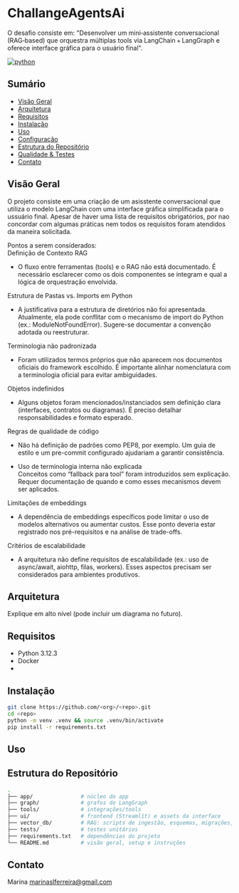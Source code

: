 # ChallangeAgentsAi

O desafio consiste em: "Desenvolver um mini‑assistente conversacional (RAG‑based) que orquestra múltiplas tools via LangChain + LangGraph e oferece interface gráfica para o usuário final".

[![python](https://img.shields.io/badge/python-3.12%2B-blue.svg)](./)

## Sumário
- [Visão Geral](#visão-geral)
- [Arquitetura](#arquitetura)
- [Requisitos](#requisitos)
- [Instalação](#instalação)
- [Uso](#uso)
- [Configuração](#configuração)
- [Estrutura do Repositório](#estrutura-do-repositório)
- [Qualidade & Testes](#qualidade--testes)
- [Contato](#contato)

## Visão Geral
O projeto consiste em uma criação de um asisstente conversacional que utiliza o modelo LangChain com uma interface gráfica simplificada para o ussuário final. Apesar de haver uma lista de requisitos obrigatórios, por nao concordar com algumas práticas nem todos os requisitos foram atendidos da maneira solicitada. </br>

Pontos a serem considerados: </br>
Definição de Contexto RAG</br>
- O fluxo entre ferramentas (tools) e o RAG não está documentado. É necessário esclarecer como os dois componentes se integram e qual a lógica de orquestração envolvida.

Estrutura de Pastas vs. Imports em Python</br>
- A justificativa para a estrutura de diretórios não foi apresentada. Atualmente, ela pode conflitar com o mecanismo de import do Python (ex.: ModuleNotFoundError). Sugere-se documentar a convenção adotada ou reestruturar.

Terminologia não padronizada</br>
- Foram utilizados termos próprios que não aparecem nos documentos oficiais do framework escolhido. É importante alinhar nomenclatura com a terminologia oficial para evitar ambiguidades.

Objetos indefinidos</br>
- Alguns objetos foram mencionados/instanciados sem definição clara (interfaces, contratos ou diagramas). É preciso detalhar responsabilidades e formato esperado.

Regras de qualidade de código</br>
- Não há definição de padrões como PEP8, por exemplo. Um guia de estilo e um pre-commit configurado ajudariam a garantir consistência.

- Uso de terminologia interna não explicada</br>
Conceitos como “fallback para tool” foram introduzidos sem explicação. Requer documentação de quando e como esses mecanismos devem ser aplicados.

Limitações de embeddings</br>
- A dependência de embeddings específicos pode limitar o uso de modelos alternativos ou aumentar custos. Esse ponto deveria estar registrado nos pré-requisitos e na análise de trade-offs.

Critérios de escalabilidade</br>
- A arquitetura não define requisitos de escalabilidade (ex.: uso de async/await, aiohttp, filas, workers). Esses aspectos precisam ser considerados para ambientes produtivos.

## Arquitetura
Explique em alto nível (pode incluir um diagrama no futuro).

## Requisitos
- Python 3.12.3
- Docker 
- 


## Instalação
```bash
git clone https://github.com/<org>/<repo>.git
cd <repo>
python -m venv .venv && source .venv/bin/activate
pip install -r requirements.txt
```

## Uso


## Estrutura do Repositório
```bash
.
├── app/               # núcleo do app 
├── graph/             # grafos do LangGraph 
├── tools/             # integrações/tools 
├── ui/                # frontend (Streamlit) e assets da interface
├── vector_db/         # RAG: scripts de ingestão, esquemas, migrações, seeds, utils
├── tests/             # testes unitários
├── requirements.txt   # dependências do projeto
└── README.md          # visão geral, setup e instruções
```

## Contato
Marina
marinaslferreira@gmail.com 



